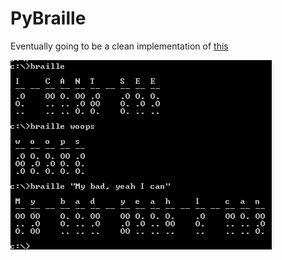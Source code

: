 # PyBraille
Eventually going to be a clean implementation of [this](https://github.com/Robert-Wett/dailyprogrammer/blob/master/143_Braille.py)

![example...](https://github.com/Robert-Wett/PyBraille/blob/master/img/screenshot.png)



